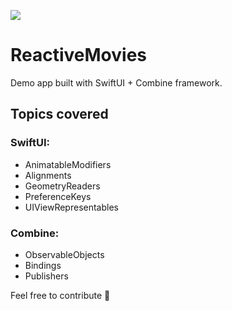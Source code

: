 ![](DemoApp.gif)

# ReactiveMovies
Demo app built with SwiftUI + Combine framework. 

## Topics covered

### SwiftUI:
- AnimatableModifiers
- Alignments
- GeometryReaders
- PreferenceKeys
- UIViewRepresentables

### Combine:
- ObservableObjects
- Bindings
- Publishers

Feel free to contribute 🚀
